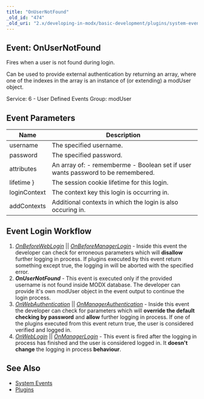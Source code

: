 ```yaml
---
title: "OnUserNotFound"
_old_id: "474"
_old_uri: "2.x/developing-in-modx/basic-development/plugins/system-events/onusernotfound"
---
```


## Event: OnUserNotFound

Fires when a user is not found during login.

Can be used to provide external authentication by returning an array, where one of the indexes in the array is an instance of (or extending) a modUser object.

Service: 6 - User Defined Events
Group: modUser

## Event Parameters

| Name         | Description                                                                      |
| ------------ | -------------------------------------------------------------------------------- |
| username     | The specified username.                                                          |
| password     | The specified password.                                                          |
| attributes   | An array of: - rememberme - Boolean set if user wants password to be remembered. |
| lifetime }   | The session cookie lifetime for this login.                                      |
| loginContext | The context key this login is occurring in.                                      |
| addContexts  | Additional contexts in which the login is also occuring in.                      |

## Event Login Workflow

1. _[_OnBeforeWebLogin_](extending-modx/plugins/system-events/onbeforeweblogin)_ || _[OnBeforeManagerLogin](extending-modx/plugins/system-events/onbeforemanagerlogin)_ - Inside this event the developer can check for erroneous parameters which will **disallow** further logging in process. If plugins executed by this event return something except true, the logging in will be aborted with the specified error.
2. **_OnUserNotFound_** - This event is executed only if the provided username is not found inside MODX database. The developer can provide it's own modUser object in the event output to continue the login process.
3. _[OnWebAuthentication](extending-modx/plugins/system-events/onwebauthentication)_ || _[OnManagerAuthentication](extending-modx/plugins/system-events/onmanagerauthentication)_ - Inside this event the developer can check for parameters which will **override the default checking by password** and **allow** further logging in process. If one of the plugins executed from this event return true, the user is considered verified and logged in.
4. _[OnWebLogin](http://rtfm.modx.com/display/revolution20/OnWebLogin)_ || _[OnManagerLogin](extending-modx/plugins/system-events/onmanagerlogin)_ - This event is fired after the logging in process has finished and the user is considered logged in. It **doesn't change** the logging in process **behaviour**.

## See Also

- [System Events](extending-modx/plugins/system-events "System Events")
- [Plugins](extending-modx/plugins "Plugins")
